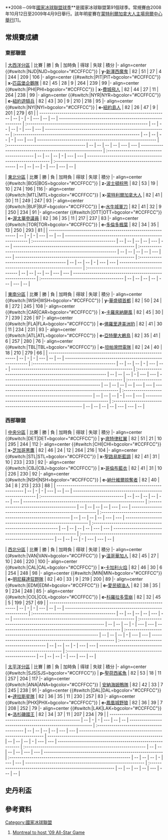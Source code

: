 **2008－09年[國家冰球聯盟球季](../Page/國家冰球聯盟.md "wikilink")**是國家冰球聯盟第91個球季。常規賽由2008年10月12日至2009年4月9日舉行。該年明星賽在[蒙特利爾加拿大人主場](https://zh.wikipedia.org/wiki/蒙特利爾加拿大人 "wikilink")[貝爾中心舉行](https://zh.wikipedia.org/wiki/貝爾中心 "wikilink")\[1\]。

## 常規賽成績

### 東部聯盟

| [大西洋分區](https://zh.wikipedia.org/wiki/大西洋分區_\(NHL\) "wikilink") | 比賽 | 勝 | 負 | 加時負 | 得球 | 失球 | 積分 |- align=center {{\#switch:|NJD|NJD=bgcolor="\#CCFFCC"}} | **y-**[新澤西魔鬼](https://zh.wikipedia.org/wiki/新澤西魔鬼 "wikilink") | 82 | 51 | 27 | 4 | 244 | 209 | 106 |- align=center {{\#switch:|PIT|PIT=bgcolor="\#CCFFCC"}} | **x-**[匹茲堡企鵝隊](https://zh.wikipedia.org/wiki/匹茲堡企鵝隊 "wikilink") | 82 | 45 | 28 | 9 | 264 | 239 | 99 |- align=center {{\#switch:|PHI|PHI=bgcolor="\#CCFFCC"}} | **x-**[費城飛人](../Page/費城飛人.md "wikilink") | 82 | 44 | 27 | 11 | 264 | 238 | 99 |- align=center {{\#switch:|NYR|NYR=bgcolor="\#CCFFCC"}} | **e-**[紐約遊騎兵](../Page/紐約遊騎兵.md "wikilink") | 82 | 43 | 30 | 9 | 210 | 218 | 95 |- align=center {{\#switch:|NYI|NYI=bgcolor="\#CCFFCC"}} | **e-**[紐約島人](https://zh.wikipedia.org/wiki/紐約島人 "wikilink") | 82 | 26 | 47 | 9 | 201 | 279 | 61 |
| --------------------------------------------------------------- | -- | - | - | --- | -- | -- | ----------------------------------------------------------- | :------------------------------------------------------------ | -- | -- | -- | - | --- | --- | ------------------------------------------------------------ | :-------------------------------------------------------------- | -- | -- | -- | - | --- | --- | ----------------------------------------------------------- | :--------------------------------------- | -- | -- | -- | -- | --- | --- | ----------------------------------------------------------- | :----------------------------------------- | -- | -- | -- | - | --- | --- | ----------------------------------------------------------- | :---------------------------------------------------------- | -- | -- | -- | - | --- | --- | -- |

| [東北分區](https://zh.wikipedia.org/wiki/東北分區_\(NHL\) "wikilink") | 比賽 | 勝 | 負 | 加時負 | 得球 | 失球 | 積分 |- align=center {{\#switch:|BOS|BOS=bgcolor="\#CCFFCC"}} | **z-**[波士頓棕熊](../Page/波士頓棕熊.md "wikilink") | 82 | 53 | 19 | 10 | 274 | 196 | 116 |- align=center {{\#switch:|MTL|MTL=bgcolor="\#CCFFCC"}} | **x-**[蒙特利爾加拿大人](https://zh.wikipedia.org/wiki/蒙特利爾加拿大人 "wikilink") | 82 | 41 | 30 | 11 | 249 | 247 | 93 |- align=center {{\#switch:|BUF|BUF=bgcolor="\#CCFFCC"}} | **e-**[水牛城軍刀](../Page/水牛城軍刀.md "wikilink") | 82 | 41 | 32 | 9 | 250 | 234 | 91 |- align=center {{\#switch:|OTT|OTT=bgcolor="\#CCFFCC"}} | **e-**[渥太華參議員](../Page/渥太華參議員.md "wikilink") | 82 | 36 | 35 | 11 | 217 | 237 | 83 |- align=center {{\#switch:|TOR|TOR=bgcolor="\#CCFFCC"}} | **e-**[多倫多楓葉](../Page/多倫多楓葉.md "wikilink") | 82 | 34 | 35 | 13 | 250 | 293 | 81 |
| ------------------------------------------------------------- | -- | - | - | --- | -- | -- | ----------------------------------------------------------- | :----------------------------------------- | -- | -- | -- | -- | --- | --- | ------------------------------------------------------------ | :------------------------------------------------------------------ | -- | -- | -- | -- | --- | --- | ----------------------------------------------------------- | :----------------------------------------- | -- | -- | -- | - | --- | --- | ----------------------------------------------------------- | :------------------------------------------- | -- | -- | -- | -- | --- | --- | ----------------------------------------------------------- | :----------------------------------------- | -- | -- | -- | -- | --- | --- | -- |

| [東南分區](https://zh.wikipedia.org/wiki/東南分區_\(NHL\) "wikilink") | 比賽 | 勝 | 負 | 加時負 | 得球 | 失球 | 積分 |- align=center {{\#switch:|WSH|WSH=bgcolor="\#CCFFCC"}} | **y-**[華盛頓首都](../Page/華盛頓首都.md "wikilink") | 82 | 50 | 24 | 8 | 272 | 245 | 108 |- align=center {{\#switch:|CAR|CAR=bgcolor="\#CCFFCC"}} | **x-**[卡羅來納颶風](https://zh.wikipedia.org/wiki/卡羅來納颶風 "wikilink") | 82 | 45 | 30 | 7 | 239 | 226 | 97 |- align=center {{\#switch:|FLA|FLA=bgcolor="\#CCFFCC"}} | **e-**[佛羅里達美洲豹](https://zh.wikipedia.org/wiki/佛羅里達美洲豹 "wikilink") | 82 | 41 | 30 | 11 | 234 | 231 | 93 |- align=center {{\#switch:|ATL|ATL=bgcolor="\#CCFFCC"}} | **e-**[亞特蘭大鶇鳥](https://zh.wikipedia.org/wiki/亞特蘭大鶇鳥 "wikilink") | 82 | 35 | 41 | 6 | 257 | 280 | 76 |- align=center {{\#switch:|TBL|TBL=bgcolor="\#CCFFCC"}} | **e-**[坦帕灣閃電隊](https://zh.wikipedia.org/wiki/坦帕灣閃電隊 "wikilink") | 82 | 24 | 40 | 18 | 210 | 279 | 66 |
| ------------------------------------------------------------- | -- | - | - | --- | -- | -- | ----------------------------------------------------------- | :----------------------------------------- | -- | -- | -- | - | --- | --- | ------------------------------------------------------------ | :-------------------------------------------------------------- | -- | -- | -- | - | --- | --- | ----------------------------------------------------------- | :---------------------------------------------------------------- | -- | -- | -- | -- | --- | --- | ----------------------------------------------------------- | :-------------------------------------------------------------- | -- | -- | -- | - | --- | --- | ----------------------------------------------------------- | :-------------------------------------------------------------- | -- | -- | -- | -- | --- | --- | -- |

### 西部聯盟

| [中央分區](https://zh.wikipedia.org/wiki/中央分區_\(NHL\) "wikilink") | 比賽 | 勝 | 負 | 加時負 | 得球 | 失球 | 積分 |- align=center {{\#switch:|DET|DET=bgcolor="\#CCFFCC"}} | **y-**[底特律紅翼](../Page/底特律紅翼.md "wikilink") | 82 | 51 | 21 | 10 | 295 | 244 | 112 |- align=center {{\#switch:|CHI|CHI=bgcolor="\#CCFFCC"}} | **x-**[芝加哥黑鷹](../Page/芝加哥黑鷹.md "wikilink") | 82 | 46 | 24 | 12 | 264 | 216 | 104 |- align=center {{\#switch:|STL|STL=bgcolor="\#CCFFCC"}} | **x-**[聖路易斯藍調](https://zh.wikipedia.org/wiki/聖路易斯藍調 "wikilink") | 82 | 41 | 31 | 10 | 233 | 233 | 92 |- align=center {{\#switch:|CBJ|CBJ=bgcolor="\#CCFFCC"}} | **x-**[哥倫布藍衣](https://zh.wikipedia.org/wiki/哥倫布藍衣 "wikilink") | 82 | 41 | 31 | 10 | 226 | 230 | 92 |- align=center {{\#switch:|NSH|NSH=bgcolor="\#CCFFCC"}} | **e-**[納什維爾掠奪者](https://zh.wikipedia.org/wiki/納什維爾掠奪者 "wikilink") | 82 | 40 | 34 | 8 | 213 | 233 | 88 |
| ------------------------------------------------------------- | -- | - | - | --- | -- | -- | ----------------------------------------------------------- | :----------------------------------------- | -- | -- | -- | -- | --- | --- | ------------------------------------------------------------ | :----------------------------------------- | -- | -- | -- | -- | --- | --- | ------------------------------------------------------------ | :-------------------------------------------------------------- | -- | -- | -- | -- | --- | --- | ----------------------------------------------------------- | :------------------------------------------------------------ | -- | -- | -- | -- | --- | --- | ----------------------------------------------------------- | :---------------------------------------------------------------- | -- | -- | -- | - | --- | --- | -- |

| [西北分區](https://zh.wikipedia.org/wiki/西北分區_\(NHL\) "wikilink") | 比賽 | 勝 | 負 | 加時負 | 得球 | 失球 | 積分 |- align=center {{\#switch:|VAN|VAN=bgcolor="\#CCFFCC"}} | **y-**[溫哥華加人](../Page/溫哥華加人.md "wikilink") | 82 | 45 | 27 | 10 | 246 | 220 | 100 |- align=center {{\#switch:|CAL|CAL=bgcolor="\#CCFFCC"}} | **x-**[卡加利火焰](https://zh.wikipedia.org/wiki/卡加利火焰 "wikilink") | 82 | 46 | 30 | 6 | 254 | 248 | 98 |- align=center {{\#switch:|MIN|MIN=bgcolor="\#CCFFCC"}} | **e-**[明尼蘇達狂野隊](https://zh.wikipedia.org/wiki/明尼蘇達狂野隊 "wikilink") | 82 | 40 | 33 | 9 | 219 | 200 | 89 |- align=center {{\#switch:|EDM|EDM=bgcolor="\#CCFFCC"}} | **e-**[愛民頓油人](../Page/愛民頓油人.md "wikilink") | 82 | 38 | 35 | 9 | 234 | 248 | 85 |- align=center {{\#switch:|COL|COL=bgcolor="\#CCFFCC"}} | **e-**[科羅拉多雪崩](https://zh.wikipedia.org/wiki/科羅拉多雪崩 "wikilink") | 82 | 32 | 45 | 5 | 199 | 257 | 69 |
| ------------------------------------------------------------- | -- | - | - | --- | -- | -- | ----------------------------------------------------------- | :----------------------------------------- | -- | -- | -- | -- | --- | --- | ------------------------------------------------------------ | :------------------------------------------------------------ | -- | -- | -- | - | --- | --- | ----------------------------------------------------------- | :---------------------------------------------------------------- | -- | -- | -- | - | --- | --- | ----------------------------------------------------------- | :----------------------------------------- | -- | -- | -- | - | --- | --- | ----------------------------------------------------------- | :-------------------------------------------------------------- | -- | -- | -- | - | --- | --- | -- |

| [太平洋分區](https://zh.wikipedia.org/wiki/太平洋分區_\(NHL\) "wikilink") | 比賽 | 勝 | 負 | 加時負 | 得球 | 失球 | 積分 |- align=center {{\#switch:|SJS|SJS=bgcolor="\#CCFFCC"}} | **p-**[聖荷西鯊魚](../Page/聖荷西鯊魚.md "wikilink") | 82 | 53 | 18 | 11 | 257 | 204 | 117 |- align=center {{\#switch:|ANA|ANA=bgcolor="\#CCFFCC"}} | [安納海姆鴨隊](https://zh.wikipedia.org/wiki/安納海姆鴨隊 "wikilink") | 82 | 42 | 33 | 7 | 245 | 238 | 91 |- align=center {{\#switch:|DAL|DAL=bgcolor="\#CCFFCC"}} | **e-**[達拉斯星隊](https://zh.wikipedia.org/wiki/達拉斯星隊 "wikilink") | 82 | 36 | 35 | 11 | 230 | 257 | 83 |- align=center {{\#switch:|PHX|PHX=bgcolor="\#CCFFCC"}} | **e-**[鳳凰城野狼](https://zh.wikipedia.org/wiki/鳳凰城野狼 "wikilink") | 82 | 36 | 39 | 7 | 208 | 252 | 79 |- align=center {{\#switch:|LAK|LAK=bgcolor="\#CCFFCC"}} | **e-**[洛杉磯國王](https://zh.wikipedia.org/wiki/洛杉磯國王 "wikilink") | 82 | 34 | 37 | 11 | 207 | 234 | 79 |
| --------------------------------------------------------------- | -- | - | - | --- | -- | -- | ----------------------------------------------------------- | :----------------------------------------- | -- | -- | -- | -- | --- | --- | ------------------------------------------------------------ | --------------------------------------------------------- | -- | -- | -- | - | --- | --- | ----------------------------------------------------------- | :------------------------------------------------------------ | -- | -- | -- | -- | --- | --- | ----------------------------------------------------------- | :------------------------------------------------------------ | -- | -- | -- | - | --- | --- | ----------------------------------------------------------- | :------------------------------------------------------------ | -- | -- | -- | -- | --- | --- | -- |

## 史丹利盃

## 參考資料

<div class="references-small">

<references />

</div>

[Category:國家冰球聯盟](https://zh.wikipedia.org/wiki/Category:國家冰球聯盟 "wikilink")

1.  [Montreal to host '09 All-Star
    Game](http://sports.espn.go.com/nhl/news/story?id=2740485)